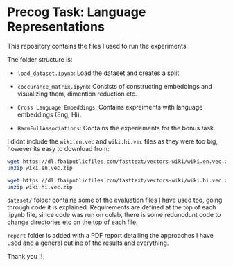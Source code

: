 # Precog Task: Language Representations

This repository contains the files I used to run the experiments.

The folder structure is:
- `load_dataset.ipynb`: Load the dataset and creates a split.

- `coccurance_matrix.ipynb`: Consists of constructing embeddings and visualizing them, dimention reduction etc.

- `Cross Language Embeddings`: Contains expreiments with language embeddings (Eng, Hi).

- `HarmFullAssociations`: Contains the experiements for the bonus task.

I didnt include the `wiki.en.vec` and `wiki.hi.vec` files as they were too big, however its easy to download from: 

```bash
wget https://dl.fbaipublicfiles.com/fasttext/vectors-wiki/wiki.en.vec.zip
unzip wiki.en.vec.zip

wget https://dl.fbaipublicfiles.com/fasttext/vectors-wiki/wiki.hi.vec.zip
unzip wiki.hi.vec.zip
```
`dataset/` folder contains some of the evaluation files I have used too, going through code it is explained.
Requirements are defined at the top of each .ipynb file, since code was run on colab, there is some reduncdunt code to change directories etc on the top of each file. 

`report` folder is added with a PDF report detailing the approaches I have used and a general outline of the results and everything.

Thank you !!
